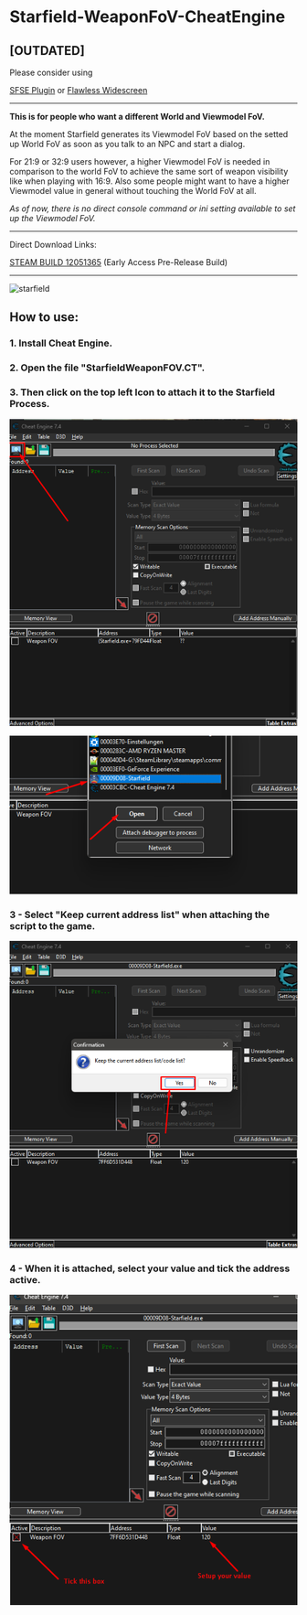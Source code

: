 # Starfield-WeaponFoV-CheatEngine

## [OUTDATED]

Please consider using 

[SFSE Plugin](https://www.nexusmods.com/starfield/mods/1331)
or [Flawless Widescreen](flawlesswidescreen.org)

---

**This is for people who want a different World and Viewmodel FoV.**

At the moment Starfield generates its Viewmodel FoV based on the setted up World FoV as soon as you talk to an NPC and start a dialog.

For 21:9 or 32:9 users however, a higher Viewmodel FoV is needed in comparison to the world FoV to achieve the same sort of weapon visibility like when playing with 16:9.
Also some people might want to have a higher Viewmodel value in general without touching the World FoV at all.

*As of now, there is no direct console command or ini setting available to set up the Viewmodel FoV.*

---

Direct Download Links:

[STEAM BUILD 12051365](https://github.com/Tautellini/Starfield-WeaponFoV-CheatEngine/archive/refs/tags/0.1.zip) (Early Access Pre-Release Build)

---

![starfield](./starfield.png)

## How to use:

### 1. Install Cheat Engine.

### 2. Open the file "StarfieldWeaponFOV.CT".

### 3. Then click on the top left Icon to attach it to the Starfield Process.

![tutorial1](./tutorial1.png)

![tutorial2](./tutorial2.png)


### 3 - Select "Keep current address list" when attaching the script to the game.

![tutorial3](./tutorial3.png)


### 4 - When it is attached, select your value and tick the address active.

![tutorial4](./tutorial4.png)
